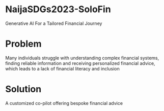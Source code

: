 # NaijaSDGs2023-SoloFin
Generative AI For a Tailored Financial Journey

# Problem
Many individuals struggle with understanding complex financial systems, finding reliable information and receiving personalized financial advice, which leads to a lack of financial literacy and inclusion​

# Solution
A customized co-pilot offering bespoke financial advice

